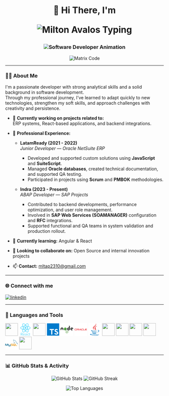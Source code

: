 <h1 align="center">👋 Hi There, I'm  
  <p align="center">
    <img alt="Milton Avalos Typing" src="https://readme-typing-svg.demolab.com?font=Fira+Code&size=26&duration=3000&pause=500&color=00FFFF&center=true&vCenter=true&width=500&lines=Milton+Manuel+Avalos+Pucyura">
  </p>
</h1>

<h3 align="center">
  <img alt="Software Developer Animation" src="https://readme-typing-svg.demolab.com?font=Fira+Code&size=22&pause=1000&color=00FFFF&center=true&vCenter=true&width=500&lines=💻+Software+Developer;🌍+Tech+Enthusiast;🚀+Always+Learning+Something+New">
</h3>




<p align="center">
  <img alt="Matrix Code" width="500" src="https://media.tenor.com/2uyENRmiUt0AAAAC/coding.gif">
</p>



---

### 👨‍💼 About Me  

I'm a passionate developer with strong analytical skills and a solid background in software development.  
Through my professional journey, I’ve learned to adapt quickly to new technologies, strengthen my soft skills, and approach challenges with creativity and persistence.  

- 🔭 **Currently working on projects related to:**  
  ERP systems, React-based applications, and backend integrations.  

- 💼 **Professional Experience:**  
  - **LatamReady (2021 - 2022)**  
    *Junior Developer — Oracle NetSuite ERP*  
    - Developed and supported custom solutions using **JavaScript** and **SuiteScript**.  
    - Managed **Oracle databases**, created technical documentation, and supported QA testing.  
    - Participated in projects using **Scrum** and **PMBOK** methodologies.  

  - **Indra (2023 - Present)**  
    *ABAP Developer — SAP Projects*  
    - Contributed to backend developments, performance optimization, and user role management.  
    - Involved in **SAP Web Services (SOAMANAGER)** configuration and **RFC** integrations.  
    - Supported functional and QA teams in system validation and production rollout.

- 🌱 **Currently learning:** Angular & React  
- 🤝 **Looking to collaborate on:** Open Source and internal innovation projects  
- 📫 **Contact:** [mltap2310@gmail.com](mailto:mltap2310@gmail.com)

---

### 🌐 Connect with me  
<p align="left">
  <a href="https://linkedin.com/in/milton-manuel-avalos-pucyura-9672261b2" target="blank">
    <img align="center" src="https://raw.githubusercontent.com/rahuldkjain/github-profile-readme-generator/master/src/images/icons/Social/linked-in-alt.svg" alt="linkedin" height="30" width="40" />
  </a>
</p>

---

### 🧰 Languages and Tools  
<p align="left">
  <a href="https://angular.io" target="_blank" rel="noreferrer"><img src="https://angular.io/assets/images/logos/angular/angular.svg" width="40" height="40"/></a>
  <a href="https://react.dev" target="_blank" rel="noreferrer"><img src="https://raw.githubusercontent.com/devicons/devicon/master/icons/react/react-original-wordmark.svg" width="40" height="40"/></a>
  <a href="https://tailwindcss.com/" target="_blank" rel="noreferrer"><img src="https://www.vectorlogo.zone/logos/tailwindcss/tailwindcss-icon.svg" width="40" height="40"/></a>
  <a href="https://www.typescriptlang.org/" target="_blank" rel="noreferrer"><img src="https://raw.githubusercontent.com/devicons/devicon/master/icons/typescript/typescript-original.svg" width="40" height="40"/></a>
  <a href="https://nodejs.org" target="_blank" rel="noreferrer"><img src="https://raw.githubusercontent.com/devicons/devicon/master/icons/nodejs/nodejs-original-wordmark.svg" width="40" height="40"/></a>
  <a href="https://www.oracle.com/" target="_blank" rel="noreferrer"><img src="https://raw.githubusercontent.com/devicons/devicon/master/icons/oracle/oracle-original.svg" width="40" height="40"/></a>
  <a href="https://www.java.com" target="_blank" rel="noreferrer"><img src="https://raw.githubusercontent.com/devicons/devicon/master/icons/java/java-original.svg" width="40" height="40"/></a>
  <a href="https://git-scm.com/" target="_blank" rel="noreferrer"><img src="https://www.vectorlogo.zone/logos/git-scm/git-scm-icon.svg" width="40" height="40"/></a>
  <a href="https://postman.com" target="_blank" rel="noreferrer"><img src="https://www.vectorlogo.zone/logos/getpostman/getpostman-icon.svg" width="40" height="40"/></a>
  <a href="https://firebase.google.com/" target="_blank" rel="noreferrer"><img src="https://www.vectorlogo.zone/logos/firebase/firebase-icon.svg" width="40" height="40"/></a>
  <a href="https://www.selenium.dev" target="_blank" rel="noreferrer"><img src="https://raw.githubusercontent.com/detain/svg-logos/780f25886640cef088af994181646db2f6b1a3f8/svg/selenium-logo.svg" width="40" height="40"/></a>
  <a href="https://www.mysql.com/" target="_blank" rel="noreferrer"><img src="https://raw.githubusercontent.com/devicons/devicon/master/icons/mysql/mysql-original-wordmark.svg" width="40" height="40"/></a>
  <a href="https://www.microsoft.com/en-us/sql-server" target="_blank" rel="noreferrer"><img src="https://www.svgrepo.com/show/303229/microsoft-sql-server-logo.svg" width="40" height="40"/></a>
</p>

---

### 📊 GitHub Stats & Activity  

<p align="center">
  <img src="https://github-readme-stats.vercel.app/api?username=mildark10&show_icons=true&theme=tokyonight&hide_border=true" alt="GitHub Stats" height="180em"/>
  <img src="https://github-readme-streak-stats.herokuapp.com/?user=mildark10&theme=tokyonight&hide_border=true" alt="GitHub Streak" height="180em"/>
</p>

<p align="center">
  <img src="https://github-readme-stats.vercel.app/api/top-langs/?username=mildark10&layout=compact&theme=tokyonight&hide_border=true" alt="Top Languages" height="150em"/>
</p>
